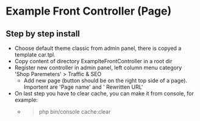 # Example Front Controller (Page)

## Step by step install

* Choose default theme classic from admin panel, there is copyed a template car.tpl.
* Copy content of directory ExamplteFrontController in a root dir
* Register new controller in admin panel, left column menu category 'Shop Paremeters' > Traffic & SEO
    * Add new page (button should be on the right top side of a page). Importent are 'Page name' and ' Rewritten URL'
* On last step you have to clear cache, you can make it from console, for example:
    * > php bin/console cache:clear
